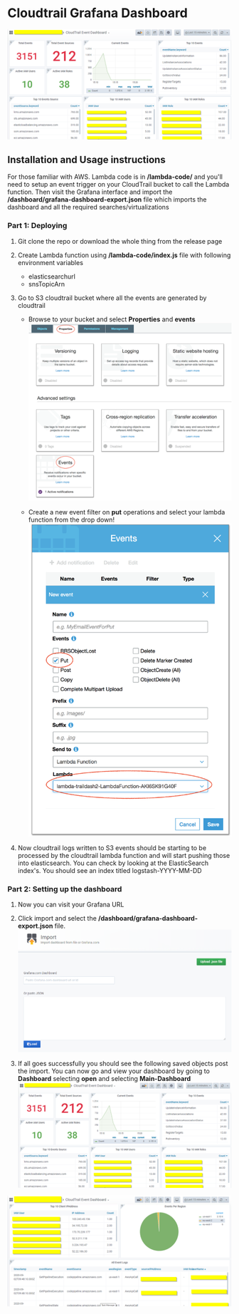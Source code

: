 # Cloudtrail Grafana Dashboard

![GrafanaPostImport](/images/image4.png)

## Installation and Usage instructions
For those familiar with AWS. Lambda code is in **/lambda-code/** and you'll need to setup an event trigger on your CloudTrail bucket to call the Lambda function. Then visit the Grafana interface and import the **/dashboard/grafana-dashboard-export.json** file which imports the dashboard and all the required searches/virtualizations

### Part 1: Deploying
1. Git clone the repo or download the whole thing from the release page

2. Create Lambda function using **/lambda-code/index.js** file with following environment variables
   * elasticsearchurl	
   * snsTopicArn	
  
3. Go to S3 cloudtrail bucket where all the events are generated by cloudtrail
   * Browse to your bucket and select **Properties** and **events**
   ![S3config](/images/image1.png)

   * Create a new event filter on **put** operations and select your lambda function from the drop down!
   ![S3config](/images/image2.png)
 
4. Now cloudtrail logs written to S3 events should be starting to be processed by the cloudtrail lambda function and will start pushing those into elasticsearch. You can check by looking at the ElasticSearch index's. You should see an index titled logstash-YYYY-MM-DD

### Part 2: Setting up the dashboard
1. Now you can visit your Grafana URL

2. Click import and select the **/dashboard/grafana-dashboard-export.json** file.
![kibanaImport](/images/image3.png)

4. If all goes successfully you should see the following saved objects post the import. You can now go and view your dashboard by going to **Dashboard** selecting **open** and selecting **Main-Dashboard**
  ![GrafanaPostImport](/images/image4.png)

  ![GrafanaPostImport](/images/image5.png)
